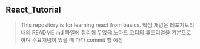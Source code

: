 ## React_Tutorial
> This repository is for learning react from basics.
> 핵심 개념은 레포지토리 내의 README.md 파일에 정리해 두었음
> 노마드 코더의 튜토리얼을 기본으로 하며 주요개념이 있을 때 마다 commit 할 예정
